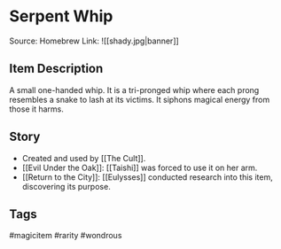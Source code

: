 # Serpent Whip
Source: Homebrew
Link:
![[shady.jpg|banner]]
## Item Description
A small one-handed whip. It is a tri-pronged whip where each prong resembles a snake to lash at its victims. It siphons magical energy from those it harms.

## Story
- Created and used by [[The Cult]].
- [[Evil Under the Oak]]: [[Taishi]] was forced to use it on her arm.
- [[Return to the City]]: [[Eulysses]] conducted research into this item, discovering its purpose.

## Tags
#magicitem #rarity #wondrous

